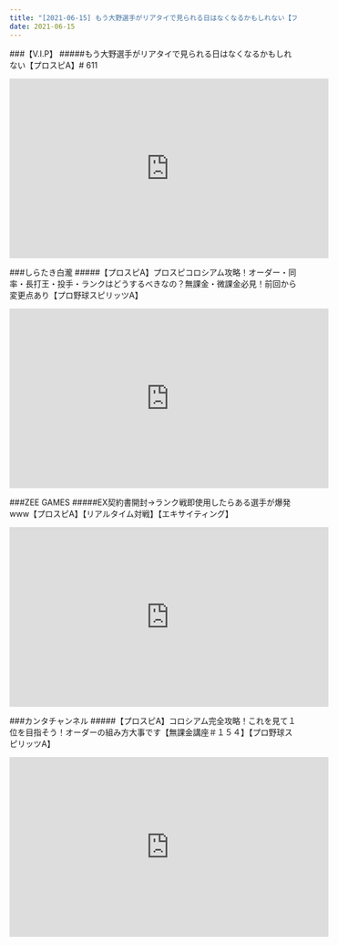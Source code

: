 ```yaml
---
title: "[2021-06-15] もう大野選手がリアタイで見られる日はなくなるかもしれない【プロスピA】# 611 他"
date: 2021-06-15
---
```

###【V.I.P】
#####もう大野選手がリアタイで見られる日はなくなるかもしれない【プロスピA】# 611
<iframe width="560" height="315" src="https://www.youtube.com/embed/bD90B97sEKo" frameborder="0" allow="accelerometer; autoplay; clipboard-write; encrypted-media; gyroscope; picture-in-picture" allowfullscreen></iframe>

###しらたき白瀧
#####【プロスピA】プロスピコロシアム攻略！オーダー・同率・長打王・投手・ランクはどうするべきなの？無課金・微課金必見！前回から変更点あり【プロ野球スピリッツA】
<iframe width="560" height="315" src="https://www.youtube.com/embed/Ksa73k3E_uk" frameborder="0" allow="accelerometer; autoplay; clipboard-write; encrypted-media; gyroscope; picture-in-picture" allowfullscreen></iframe>

###ZEE GAMES
#####EX契約書開封→ランク戦即使用したらある選手が爆発www【プロスピA】【リアルタイム対戦】【エキサイティング】
<iframe width="560" height="315" src="https://www.youtube.com/embed/eqNefXEe8-o" frameborder="0" allow="accelerometer; autoplay; clipboard-write; encrypted-media; gyroscope; picture-in-picture" allowfullscreen></iframe>

###カンタチャンネル
#####【プロスピA】コロシアム完全攻略！これを見て１位を目指そう！オーダーの組み方大事です【無課金講座＃１５４】【プロ野球スピリッツA】
<iframe width="560" height="315" src="https://www.youtube.com/embed/9OTtUUobSho" frameborder="0" allow="accelerometer; autoplay; clipboard-write; encrypted-media; gyroscope; picture-in-picture" allowfullscreen></iframe>

